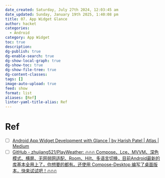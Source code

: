 ```yaml
---
date_created: Saturday, July 27th 2024, 12:03:45 am
date_updated: Sunday, January 19th 2025, 1:40:08 pm
title: 07. App Widget Glance
author: hacket
categories:
  - Android
category: App Widget
toc: true
description: 
dg-publish: true
dg-enable-search: true
dg-show-local-graph: true
dg-show-toc: true
dg-show-file-tree: true
dg-content-classes: 
tags: []
image-auto-upload: true
feed: show
format: list
aliases: [Ref]
linter-yaml-title-alias: Ref
---
```


# Ref

- [ ] [Android App Widget Development with Glance | by Harish Patel | Atlas | Medium](https://medium.com/atlas/android-app-widget-development-with-glance-532a5a8d602c)
- [ ] [GitHub - zhujiang521/PlayWeather: 🔥🔥🔥 Compose、Lce、MVVM、深色模式、横屏、无网弱网适配、Room、Hilt、多语言切换，目前Android最新的库基本全用上了，你想要的都有。还使用 Compose-Desktop 编写了桌面版本，快来试试吧！🔥🔥🔥](https://github.com/zhujiang521/PlayWeather)
